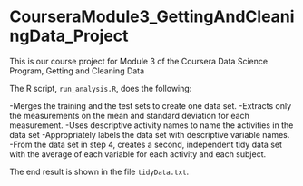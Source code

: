 # CourseraModule3_GettingAndCleaningData_Project
This is our course project for Module 3 of the Coursera Data Science Program, Getting and Cleaning Data

The R script, `run_analysis.R`, does the following:

-Merges the training and the test sets to create one data set.
-Extracts only the measurements on the mean and standard deviation for each measurement.
-Uses descriptive activity names to name the activities in the data set
-Appropriately labels the data set with descriptive variable names.
-From the data set in step 4, creates a second, independent tidy data set with the average of each variable for each activity and each subject.

The end result is shown in the file `tidyData.txt`.
